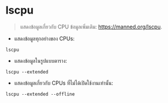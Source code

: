 # lscpu

> แสดงข้อมูลเกี่ยวกับ CPU
> ข้อมูลเพิ่มเติม: <https://manned.org/lscpu>.

- แสดงข้อมูลทุกอย่างของ CPUs:

`lscpu`

- แสดงข้อมูลในรูปแบบตาราง:

`lscpu --extended`

- แสดงข้อมูลเกี่ยวกับ CPUs ที่ไม่ได้เปิดใช้งานเท่านั้น:

`lscpu --extended --offline`
